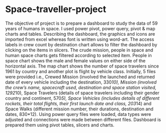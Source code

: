 # Space-traveller-project
The objective of project is to prepare a dashboard to study the data of 59 years of humans in space. I used power pivot, power query, pivot & map charts and tables.
Describing the dashboard, the graphics and icons are imported from excel whereas font is written using word-art. The access labels in crew count by destination chart allows to filter the dashboard by clicking on the items in slicers. The crude mission, people in space and human space charts gets filtered according to selected item. People in space chart shows the male and female values on either side of the horizontal axis. The map chart shows the number of space travelers since 1961 by country and another plot is flight by vehicle class.
Initially, 5 files were provided i.e., Crewed Mission (involved the launched and returned date of every vehicle including the destination, 330*10), Mission (involved the crew’s name, spacecraft used, destination and space station visited, 1292*10), Space Travelers (details of space travelers including their gender country and continent, 570*5), Space Vehicles (includes details of different rockets, their total flights, their first launch date and class, 203*14) and Space Walks (different mission number, their durations, destination and dates, 830*12). Using power query files were loaded, data types were adjusted and connections were made between different files. Dashboard is prepared them using pivot tables, slicers and charts. 
